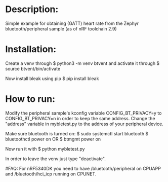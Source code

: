 # Description:
Simple example for obtaining (GATT) heart rate from the Zephyr bluetooth/peripheral sample (as of nRF toolchain 2.9)

# Installation:
Create a venv through 
$ python3 -m venv btvent 
and activate it through
$ source btvent/bin/activate

Now install bleak using pip
$ pip install bleak

# How to run:
Modify the peripheral sample's kconfig variable CONFIG_BT_PRIVACY=y to CONFIG_BT_PRIVACY=n in order to keep the same address.
Change the "address" variable in mybletest.py to the address of your peripheral device.

Make sure bluetooth is turned on:
$ sudo systemctl start bluetooth
$ bluetoothctl power on OR $ btmgmt power on

Now run it with $ python mybletest.py

In order to leave the venv just type "deactivate".

#FAQ:
For nRF5340DK you need to have /bluetooth/peripheral on CPUAPP and /bluetooth/hci_icp running on CPUNET.
